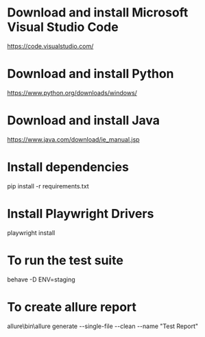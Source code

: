 # Download and install Microsoft Visual Studio Code

https://code.visualstudio.com/

# Download and install Python

https://www.python.org/downloads/windows/

# Download and install Java

https://www.java.com/download/ie_manual.jsp

# Install dependencies

pip install -r requirements.txt

# Install Playwright Drivers

playwright install

# To run the test suite

behave -D ENV=staging

# To create allure report

allure\bin\allure generate --single-file --clean --name "Test Report"
